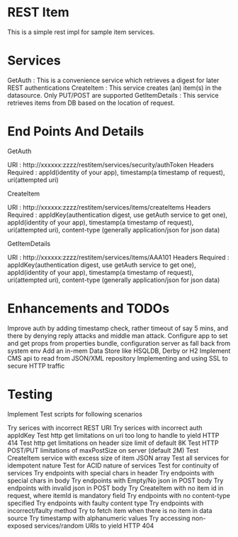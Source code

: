 REST Item
========

This is a simple rest impl for sample item services.

Services
========
GetAuth : This is a convenience service which retrieves a digest for later REST authentications
CreateItem : This service creates (an) item(s) in the datasource. Only PUT/POST are supported
GetItemDetails : This service retrieves items from DB based on the location of request. 

End Points And Details
======================

GetAuth

URI : http://xxxxxx:zzzz/restitem/services/security/authToken
Headers Required : appId(identity of your app), timestamp(a timestamp of request), uri(attempted uri)

CreateItem

URI : http://xxxxxx:zzzz/restitem/services/items/createItems
Headers Required : appIdKey(authentication digest, use getAuth service to get one), appId(identity of your app), timestamp(a timestamp of request), uri(attempted uri), content-type (generally application/json for json data)

GetItemDetails

URI : http://xxxxxx:zzzz/restitem/services/items/AAA101
Headers Required : appIdKey(authentication digest, use getAuth service to get one), appId(identity of your app), timestamp(a timestamp of request), uri(attempted uri), content-type (generally application/json for json data)

Enhancements and TODOs
======================
Improve auth by adding timestamp check, rather timeout of say 5 mins, and there by denying reply attacks and middle man attack.
Configure app to set and get props from properties bundle, configuration server as fall back from system env
Add an in-mem Data Store like HSQLDB, Derby or H2
Implement CMS api to read from JSON/XML repository
Implementing and using SSL to secure HTTP traffic

Testing
=======

Implement Test scripts for following scenarios

Try serices with incorrect REST URI
Try serices with incorrect auth appIdKey
Test http get limitations on uri too long to handle to yield HTTP 414
Test http get limitations on header size limit of default 8K
Test HTTP POST/PUT limitations of maxPostSize on server (default 2M)
Test CreateItem service with excess size of item JSON array
Test all services for idempotent nature
Test for ACID nature of services
Test for continuity of services
Try endpoints with special chars in header
Try endpoints with special chars in body
Try endpoints with Empty/No json in POST body
Try endpoints with invalid json in POST body
Try CreateItem with no item id in request, where itemId is mandatory field
Try endpoints with no content-type specified
Try endpoints with faulty content type
Try endpoints with incorrect/faulty method
Try to fetch item when there is no item in data source
Try timestamp with alphanumeric values
Try accessing non-exposed services/random URIs to yield HTTP 404